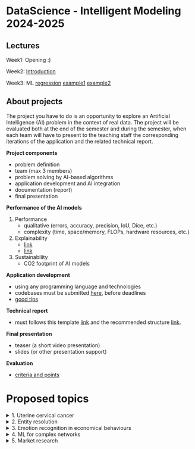 

# DataScience - Intelligent Modeling 2024-2025


## Lectures

Week1: Opening :)

Week2: [Introduction](ML_intro.ppt)

Week3: ML [regression](ML_regression.ppt) [example1](Examples/MLalgorithms.ipynb) [example2](Examples/MLopenCourse.ipynb)


## About projects

The project you have to do is an opportunity to explore an Artificial Intelligence (AI) problem in the context of real data. The project will be evaluated both at the end of the semester and during the semester, when each team will have to present to the teaching staff the corresponding iterations of the application and the related technical report.


**Project components**
- problem definition
- team (max 3 members)
- problem solving by AI-based algorithms
- application development and AI integration
- documentation (report)
- final presentation


**Performance of the AI models**
1. Performance
    - qualitative (errors, accuracy, precision, IoU, Dice, etc.)
    - complexity (time, space/memory, FLOPs, hardware resources, etc.)
2. Explainability
    - [link](https://christophm.github.io/interpretable-ml-book/index.html)
    - [link](https://ema.drwhy.ai/preface.html)
3. Sustainability
    - CO2 footprint of AI models

**Application development**
- using any programming language and technologies 
- codebases must be submitted [here](https://classroom.github.com/a/wRjthGYY), before deadlines
- [good tips](https://www.deeplearningbook.org/)

**Technical report**
- must follows this template [link](https://github.com/lauradiosan/DS-UBB/tree/main/2024-2025/Report/texModel/model.tex) and the recommended structure [link](https://github.com/lauradiosan/DS-UBB/tree/main/2024-2025/Report/readme.md). 


**Final presentation**
- teaser (a short video presentation)
- slides (or other presentation support)


**Evaluation**
- [criteria and points](Eval/readme.md)


# Proposed topics

<details>
    <summary> 1. Uterine cervical cancer </summary>

### Aim
- automatic identification of lessions in MRI images of uterine cervical cancer.

### TODOlist
1. Problem definition (details about inputs and outputs)
2. Exploratory data analysis
3. AI development and performance evaluation 
4. Improvements

### Data
- dataset1 [link](https://synthrad2023.grand-challenge.org/)
- dataset2 [link](https://github.com/SynthRAD2023/preprocessing)
- Cluj dataset [link](projects\2024-2025\CervicalCancer\Data)

### Bibliografy
- Bourgioti, C., Chatoupis, K., & Moulopoulos, L. A. (2016). Current imaging strategies for the evaluation of uterine cervical cancer. World journal of radiology, 8(4), 342. [link](https://www.ncbi.nlm.nih.gov/pmc/articles/PMC4840192/)
- Zaki, N., Qin, W., & Krishnan, A. (2023). Graph-based methods for cervical cancer segmentation: Advancements, limitations, and future directions. AI Open. [link](https://www.sciencedirect.com/science/article/pii/S2666651023000086)
- Kurata, Y., Nishio, M., Moribata, Y., Kido, A., Himoto, Y., Otani, S., ... & Nakamoto, Y. (2021). Automatic segmentation of uterine endometrial cancer on multi-sequence MRI using a convolutional neural network. Scientific Reports, 11(1), 14440.[link](https://www.ncbi.nlm.nih.gov/pmc/articles/PMC8280152/#MOESM1)
- Lin, Y. C., Lin, Y., Huang, Y. L., Ho, C. Y., Chiang, H. J., Lu, H. Y., ... & Lin, G. (2023). Generalizable transfer learning of automated tumor segmentation from cervical cancers toward a universal model for uterine malignancies in diffusion-weighted MRI. Insights into Imaging, 14(1), 14. [link](https://insightsimaging.springeropen.com/articles/10.1186/s13244-022-01356-8)
- Afshar, P., Mohammadi, A., Plataniotis, K. N., Oikonomou, A., & Benali, H. (2019). From handcrafted to deep-learning-based cancer radiomics: challenges and opportunities. IEEE Signal Processing Magazine, 36(4), 132-160. [link](https://arxiv.org/pdf/1808.07954.pdf)

</details>

<details>
    <summary> 2. Entity resolution </summary>

### Aim 
Entity resolution (also known as entity matching, record linkage, or duplicate detection) is the task of finding records that refer to the same real-world entity across different data sources (e.g., data files, books, websites, and databases).

### TODOlist
1. Problem definition (details about inputs and outputs)
2. Exploratory data analysis
3. AI development and performance evaluation 
4. Improvements

### Data

[Abt-Buy](https://paperswithcode.com/dataset/abt-buy)
[Amazon-Google](https://paperswithcode.com/dataset/amazon-google)

### Bibliografy

Christophides, V., Efthymiou, V., Palpanas, T., Papadakis, G., & Stefanidis, K. (2019). End-to-end entity resolution for big data: A survey. arXiv preprint arXiv:1905.06397. [link](https://arxiv.org/pdf/1905.06397)
Barlaug, N., & Gulla, J. A. (2021). Neural networks for entity matching: A survey. ACM Transactions on Knowledge Discovery from Data (TKDD), 15(3), 1-37. [link](https://arxiv.org/pdf/2010.11075)

Li, Y., Li, J., Suhara, Y., Doan, A., & Tan, W. C. (2020). Deep entity matching with pre-trained language models. arXiv preprint arXiv:2004.00584. [link](https://arxiv.org/pdf/2004.00584) [code](https://github.com/megagonlabs/ditto)

Peeters, R., Steiner, A., & Bizer, C. (2023). Entity matching using large language models. arXiv preprint arXiv:2310.11244. [link](https://arxiv.org/pdf/2310.11244v4) [code](https://github.com/wbsg-uni-mannheim/matchgpt)


</details>

<details>
    <summary> 3. Emotion recognition in economical behaviours </summary>

### Scop

Development of an intelligent system that allows the identification of emotions in the communications of official persons based on the written text associated with the communication, the vocal message associated with the communication, or the facial expressions of the person delivering the communication. 

### Ideea de baza
It is planned to develop a system with 3 components:
- a component that analyzes emotions in written text
- a component that analyzes emotions in the vocal message
- a component that analyzes emotions in the facial expressions of the person delivering the communication.

In the end, the three components will be merged.

### TODOlist
1. Problem definition (details about inputs and outputs)
2. Exploratory data analysis
3. AI development and performance evaluation 
4. Improvements

### Data

MELD dataset [link](https://affective-meld.github.io/)
Emory [link](https://github.com/emorynlp/character-mining)
FER [link](https://www.kaggle.com/c/challenges-in-representation-learning-facial-expression-recognition-challenge/data)
AffWild [link](https://ibug.doc.ic.ac.uk/resources/aff-wild2/)


### Bibliografy

Curti, F., & Kazinnik, S. (2023). Let's face it: Quantifying the impact of nonverbal communication in FOMC press conferences. Journal of Monetary Economics, 139, 110-126. [link](https://www.sciencedirect.com/science/article/pii/S0304393223000740?casa_token=1glEZKEF3SsAAAAA:1N9OYe0N-WknNuD2jI9EZhvQ6abxYswddZYPgZ1_udhzWjIt8peIkZLDlM9sHAiR6s7yL4oIcQ)

Some models for emotion recognition in texts [model1](https://huggingface.co/michellejieli/emotion_text_classifier) [model2](https://huggingface.co/mrm8488/t5-base-finetuned-emotion)

Some models for emotion recognition in speech [model1](https://huggingface.co/r-f/wav2vec-english-speech-emotion-recognition)

Some models for emotion recognition in faces [model1](https://huggingface.co/ElenaRyumina/face_emotion_recognition) [model2](https://huggingface.co/trpakov/vit-face-expression)

</details>


<details>
    <summary> 4. ML for complex networks </summary>

### Aim 
Mapping key decision-making agents, their preferences and behavior. Estimate the future behaviour.


### TODOlist
1. Problem definition (details about inputs and outputs)
2. Exploratory data analysis
3. AI development and performance evaluation 
4. Improvements

### Data
- Overview of French parliamentary data (2017-2022) [2017-2022](https://data.assemblee-nationale.fr/archives-anterieures/archives-15e) [2022-2024](https://data.assemblee-nationale.fr/)
- Roll-call votes in the French Assembly (2017-2022) [2017-2022](https://data.assemblee-nationale.fr/archives-anterieures/archives-15e/scrutins) [2022-2024](https://data.assemblee-nationale.fr/archives-16e/votes)
- Dutch parliamentary data, including laws, amendments, and MP bios. Data coverage starts from 1995 and is continuously updated [Open Kamer](https://www.openkamer.org/)
- Hungarian and Czech parliamentary speeches, bills, and laws [link](https://parllawspeech.org/repository/)
- Parliamentary speeches dataset covering nine democracies, including Austria, Czech Republic, Germany, Denmark, Spain, Netherlands, New Zealand, Sweden, and the United Kingdom [link](https://dataverse.harvard.edu/dataverse/ParlSpeech)





### Bibliografy


Ding, J., Liu, C., Zheng, Y., Zhang, Y., Yu, Z., Li, R., ... & Li, Y. (2024). Artificial intelligence for complex network: Potential, methodology and application. arXiv preprint arXiv:2402.16887. [link](https://arxiv.org/pdf/2402.16887)
</details>

 
<details>
    <summary> 5. Market research </summary>

### Aim 

Word / text completion: as part of the analysis of a credit file, we have the section "competitive environment analysis" in the credit report (as in teh below example). The project aim is to develop an intelligent system that should search the WWW and bring what it finds about the respective field of activity and a few words about what the client actually does. The algorithm should bring what it finds about that market. 

Example for company "XYZ SRL – productia de bauturi alcolice si spirtoase"

<img src="lectures/image.png" width="200">

### TODOlist
1. Problem definition (details about inputs and outputs)
2. Exploratory data analysis
3. AI development and performance evaluation 
4. Improvements

### Data
A consistent population of such examples: the company, the company's field of activity, and what the analyst wrote in the report. 

### Bibliografy

Example1 [link](https://www.analyticsvidhya.com/blog/2025/02/financial-market-analysis-ai-agent/)

Example2 [link](https://www.getdynamiq.ai/post/build-an-intelligent-agent-system-for-market-analysis-with-deepseek)


Competitive analysis [link](https://asana.com/resources/competitive-analysis-example)

Named Entity Recognition [link](https://asana.com/resources/competitive-analysis-example) [link](https://www.geeksforgeeks.org/named-entity-recognition/)
</details>


<!--
<details>
    <summary> 5.  </summary>

### Aim 

### TODOlist
1. Problem definition (details about inputs and outputs)
2. Exploratory data analysis
3. AI development and performance evaluation 
4. Improvements

### Data


### Bibliografy

</details> -->
